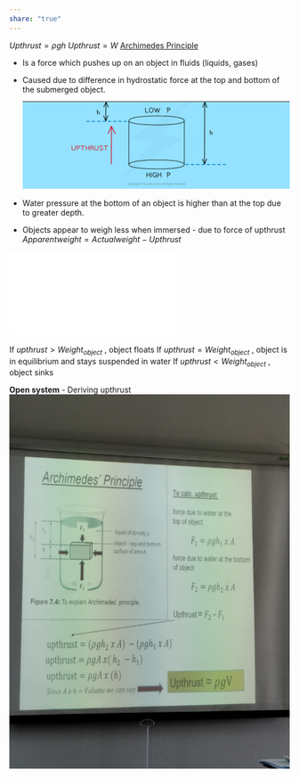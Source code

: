 ```yaml
---
share: "true"
---
```

$Upthrust = \rho gh$
$Upthrust = W$
[Archimedes Principle](Archimedes%20Principle)

- Is a force which pushes up on an object in fluids (liquids, gases)
- Caused due to difference in hydrostatic force at the top and bottom of the submerged object.
![derive formula for hydrostatic press.png](../Images/derive%20formula%20for%20hydrostatic%20press.png)
- Water pressure at the bottom of an object is higher than at the top due to greater depth.


- Objects appear to weigh less when immersed - due to force of upthrust
$Apparent weight = Actual weight - Upthrust$

![Weight](Weight.md)

If $upthrust > Weight_{object}$ , object floats
If $upthrust = Weight_{object}$ , object is in equilibrium and stays suspended in water
If $upthrust < Weight_{object}$ , object sinks

**Open system** - Deriving upthrust
![Archimedes' Principle.jpg](../Images/Archimedes'%20Principle.jpg)
